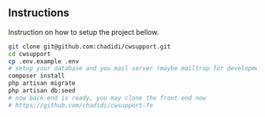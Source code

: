 ## Instructions

Instruction on how to setup the project bellow.

```sh
git clone git@github.com:chadidi/cwsupport.git
cd cwsupport
cp .env.example .env
# setup your database and you mail server (maybe mailtrap for development)
composer install
php artisan migrate
php artisan db:seed
# now back-end is ready, you may clone the front-end now
# https://github.com/chadidi/cwsupport-fe
```
